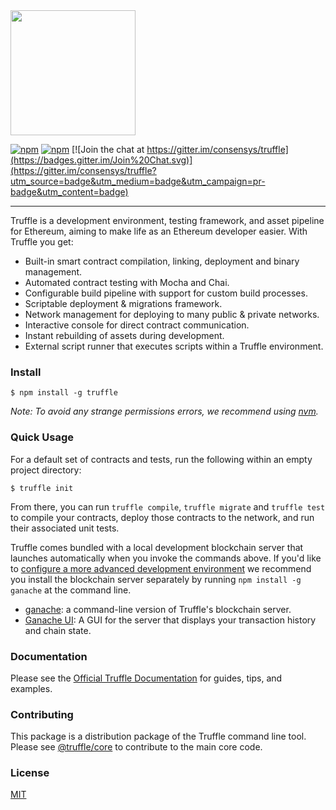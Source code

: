 <img src="https://trufflesuite.com/img/truffle-logo-dark.svg" width="200">

[![npm](https://img.shields.io/npm/v/truffle.svg)]()
[![npm](https://img.shields.io/npm/dm/truffle.svg)]()
[![Join the chat at https://gitter.im/consensys/truffle](https://badges.gitter.im/Join%20Chat.svg)](https://gitter.im/consensys/truffle?utm_source=badge&utm_medium=badge&utm_campaign=pr-badge&utm_content=badge)

-----------------------


Truffle is a development environment, testing framework, and asset pipeline for Ethereum, aiming to make life as an Ethereum developer easier. With Truffle you get:

* Built-in smart contract compilation, linking, deployment and binary management.
* Automated contract testing with Mocha and Chai.
* Configurable build pipeline with support for custom build processes.
* Scriptable deployment & migrations framework.
* Network management for deploying to many public & private networks.
* Interactive console for direct contract communication.
* Instant rebuilding of assets during development.
* External script runner that executes scripts within a Truffle environment.

### Install

```
$ npm install -g truffle
```
_Note: To avoid any strange permissions errors, we recommend using [nvm](https://github.com/nvm-sh/nvm)._
### Quick Usage

For a default set of contracts and tests, run the following within an empty project directory:

```
$ truffle init
```

From there, you can run `truffle compile`, `truffle migrate` and `truffle test` to compile your contracts, deploy those contracts to the network, and run their associated unit tests.

Truffle comes bundled with a local development blockchain server that launches automatically when you invoke the commands  above. If you'd like to [configure a more advanced development environment](https://trufflesuite.com/docs/truffle/reference/configuration) we recommend you install the blockchain server separately by running `npm install -g ganache` at the command line.

+  [ganache](https://github.com/trufflesuite/ganache): a command-line version of Truffle's blockchain server.
+  [Ganache UI](http://trufflesuite.com/ganache-ui/): A GUI for the server that displays your transaction history and chain state.


### Documentation

Please see the [Official Truffle Documentation](http://trufflesuite.com/docs/) for guides, tips, and examples.

### Contributing

This package is a distribution package of the Truffle command line tool. Please see [@truffle/core](https://github.com/trufflesuite/truffle/tree/develop/packages/core) to contribute to the main core code.

### License

[MIT](./LICENSE)
